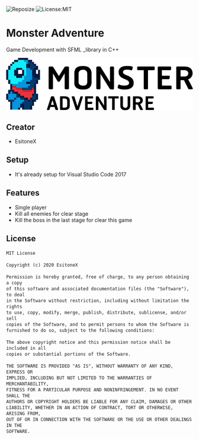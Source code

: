 ![Reposize](https://img.shields.io/github/repo-size/phoom1477/Monster_Adventure)
![License:MIT](https://img.shields.io/github/license/phoom1477/Monster_Adventure)

# **Monster Adventure**
Game Development with SFML _library in C++

![Monster Adventure Logo](./Monster_Adventure/src/Resource/Gamelogo/logo_Black.png)

## Creator
 - EsitoneX

## Setup
 - It's already setup for Visual Studio Code 2017

## Features
 - Single player
 - Kill all enemies for clear stage
 - Kill the boss in the last stage for clear this game

## License
```
MIT License

Copyright (c) 2020 EsitoneX

Permission is hereby granted, free of charge, to any person obtaining a copy
of this software and associated documentation files (the "Software"), to deal
in the Software without restriction, including without limitation the rights
to use, copy, modify, merge, publish, distribute, sublicense, and/or sell
copies of the Software, and to permit persons to whom the Software is
furnished to do so, subject to the following conditions:

The above copyright notice and this permission notice shall be included in all
copies or substantial portions of the Software.

THE SOFTWARE IS PROVIDED "AS IS", WITHOUT WARRANTY OF ANY KIND, EXPRESS OR
IMPLIED, INCLUDING BUT NOT LIMITED TO THE WARRANTIES OF MERCHANTABILITY,
FITNESS FOR A PARTICULAR PURPOSE AND NONINFRINGEMENT. IN NO EVENT SHALL THE
AUTHORS OR COPYRIGHT HOLDERS BE LIABLE FOR ANY CLAIM, DAMAGES OR OTHER
LIABILITY, WHETHER IN AN ACTION OF CONTRACT, TORT OR OTHERWISE, ARISING FROM,
OUT OF OR IN CONNECTION WITH THE SOFTWARE OR THE USE OR OTHER DEALINGS IN THE
SOFTWARE.

```
